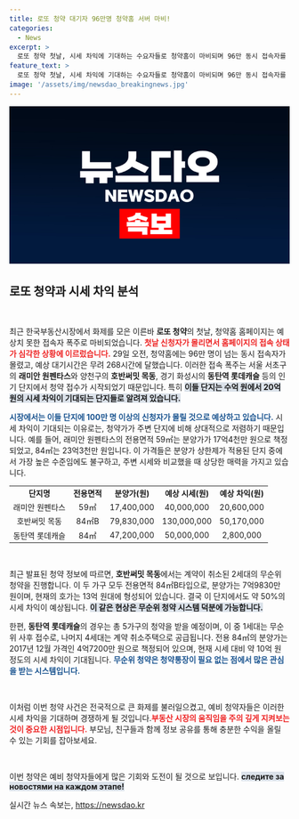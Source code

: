```yaml
---
title: 로또 청약 대기자 96만명 청약홈 서버 마비!
categories:
  - News
excerpt: >
  로또 청약 첫날, 시세 차익에 기대하는 수요자들로 청약홈이 마비되며 96만 동시 접속자를 기록했다. 한순간에 수억원에서 최대 20억원대 차익이 예상되는 아파트 청약이 벌어지고 있어, 앞으로의 경쟁이 더욱 치열할 것으로 보인다.
feature_text: >
  로또 청약 첫날, 시세 차익에 기대하는 수요자들로 청약홈이 마비되며 96만 동시 접속자를 기록했다. 한순간에 수억원에서 최대 20억원대 차익이 예상되는 아파트 청약이 벌어지고 있어, 앞으로의 경쟁이 더욱 치열할 것으로 보인다.
image: '/assets/img/newsdao_breakingnews.jpg'
---
```


<p><img src="/assets/img/newsdao_breakingnews.jpg" alt="ontimetimes 속보" /></p>

<h2 data-ke-size="size26">로또 청약과 시세 차익 분석</h2>

<p data-ke-size="size16">&nbsp;</p>

<p>최근 한국부동산시장에서 화제를 모은 이른바 <b>로또 청약</b>의 첫날, 청약홈 홈페이지는 예상치 못한 접속자 폭주로 마비되었습니다. <b><span style="color: #ee2323;">첫날 신청자가 몰리면서 홈페이지의 접속 상태가 심각한 상황에 이르렀습니다.</span></b> 29일 오전, 청약홈에는 96만 명이 넘는 동시 접속자가 몰렸고, 예상 대기시간은 무려 268시간에 달했습니다. 이러한 접속 폭주는 서울 서초구의 <b>래미안 원펜타스</b>와 양천구의 <b>호반써밋 목동</b>, 경기 화성시의 <b>동탄역 롯데캐슬</b> 등의 인기 단지에서 청약 접수가 시작되었기 때문입니다. 특히 <b><span style="background-color: #21538527;">이들 단지는 수억 원에서 20억 원의 시세 차익이 기대되는 단지들로 알려져 있습니다.</span></b></p>

<p><b><span style="color: #1a5490;">시장에서는 이들 단지에 100만 명 이상의 신청자가 몰릴 것으로 예상하고 있습니다.</span></b> 시세 차익이 기대되는 이유로는, 청약가가 주변 단지에 비해 상대적으로 저렴하기 때문입니다. 예를 들어, 래미안 원펜타스의 전용면적 59㎡는 분양가가 17억4천만 원으로 책정되었고, 84㎡는 23억3천만 원입니다. 이 가격들은 분양가 상한제가 적용된 단지 중에서 가장 높은 수준임에도 불구하고, 주변 시세와 비교했을 때 상당한 매력을 가지고 있습니다.</p>

<table style="width: 100%; border-collapse: collapse;">
  <tr>
    <td style="text-align: center; height: 17px;"><b>단지명</b></td>
    <td style="text-align: center; height: 17px;"><b>전용면적</b></td>
    <td style="text-align: center; height: 17px;"><b>분양가(원)</b></td>
    <td style="text-align: center; height: 17px;"><b>예상 시세(원)</b></td>
    <td style="text-align: center; height: 17px;"><b>예상 차익(원)</b></td>
  </tr>
  <tr>
    <td style="text-align: center; height: 17px;">래미안 원펜타스</td>
    <td style="text-align: center; height: 17px;">59㎡</td>
    <td style="text-align: center; height: 17px;">17,400,000</td>
    <td style="text-align: center; height: 17px;">40,000,000</td>
    <td style="text-align: center; height: 17px;">20,600,000</td>
  </tr>
  <tr>
    <td style="text-align: center; height: 17px;">호반써밋 목동</td>
    <td style="text-align: center; height: 17px;">84㎡B</td>
    <td style="text-align: center; height: 17px;">79,830,000</td>
    <td style="text-align: center; height: 17px;">130,000,000</td>
    <td style="text-align: center; height: 17px;">50,170,000</td>
  </tr>
  <tr>
    <td style="text-align: center; height: 17px;">동탄역 롯데캐슬</td>
    <td style="text-align: center; height: 17px;">84㎡</td>
    <td style="text-align: center; height: 17px;">47,200,000</td>
    <td style="text-align: center; height: 17px;">50,000,000</td>
    <td style="text-align: center; height: 17px;">2,800,000</td>
  </tr>
</table>

<p data-ke-size="size16">&nbsp;</p>

<p>최근 발표된 청약 정보에 따르면, <b>호반써밋 목동</b>에서는 계약이 취소된 2세대의 무순위 청약을 진행합니다. 이 두 가구 모두 전용면적 84㎡B타입으로, 분양가는 7억9830만 원이며, 현재의 호가는 13억 원대에 형성되어 있습니다. 결국 이 단지에서도 약 50%의 시세 차익이 예상됩니다. <b><span style="background-color: #21538527;">이 같은 현상은 무순위 청약 시스템 덕분에 가능합니다.</span></b></p>

<p>한편, <b>동탄역 롯데캐슬</b>의 경우는 총 5가구의 청약을 받을 예정이며, 이 중 1세대는 무순위 사후 접수로, 나머지 4세대는 계약 취소주택으로 공급됩니다. 전용 84㎡의 분양가는 2017년 12월 가격인 4억7200만 원으로 책정되어 있으며, 현재 시세 대비 약 10억 원 정도의 시세 차익이 기대됩니다. <b><span style="color: #1a5490;">무순위 청약은 청약통장이 필요 없는 점에서 많은 관심을 받는 시스템입니다.</span></b></p>

<p data-ke-size="size16">&nbsp;</p>

<p>이처럼 이번 청약 사건은 전국적으로 큰 화제를 불러일으켰고, 예비 청약자들은 이러한 시세 차익을 기대하며 경쟁하게 될 것입니다.<b><span style="color: #ee2323;">부동산 시장의 움직임을 주의 깊게 지켜보는 것이 중요한 시점입니다.</span></b> 부모님, 친구들과 함께 정보 공유를 통해 충분한 수익을 올릴 수 있는 기회를 잡아보세요. </p>

<p data-ke-size="size16">&nbsp;</p>

<p>이번 청약은 예비 청약자들에게 많은 기회와 도전이 될 것으로 보입니다. <b><span style="background-color: #21538527;">следите за новостями на каждом этапе!</span></b></p>
실시간 뉴스 속보는, <a href="https://newsdao.kr" rel="dofollow">https://newsdao.kr</a>


